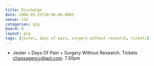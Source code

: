```yaml
---
title: Discharge
date: 2006-05-25T18:00:00.000Z
venue: v32
categories: gig
board: 8
layout: gig
tags: [jester, days of pain, surgery without research, tickets]
---
```

+ Jester + Days Of Pain + Surgery Without Research. Tickets chaosagency@aol.com. 7.30pm